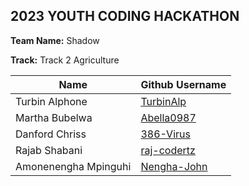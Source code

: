 ## 2023 YOUTH CODING HACKATHON

**Team Name:** Shadow

**Track:** Track 2 Agriculture

Name | Github Username | 
--- | --- | 
Turbin Alphone | [TurbinAlp](https://github.com/TurbinAlp) | 
Martha Bubelwa | [Abella0987](https://github.com/Abella0987) | 
Danford Chriss | [386-Virus](https://github.com/386-Virus) | 
Rajab Shabani | [raj-codertz](https://github.com/raj-codertz) | 
Amonenengha Mpinguhi | [Nengha-John](https://github.com/Nengha-John) | 


